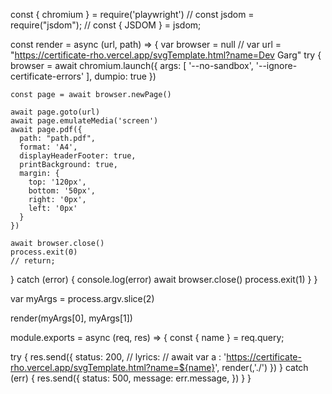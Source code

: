 const { chromium } = require('playwright')
// const jsdom = require("jsdom");
// const { JSDOM } = jsdom;



const render = async (url, path) => {
  var browser = null
  // var url = "https://certificate-rho.vercel.app/svgTemplate.html?name=Dev Garg"
  try {
    browser = await chromium.launch({
      args: [
        '--no-sandbox',
        '--ignore-certificate-errors'
      ],
      dumpio: true
    })

    const page = await browser.newPage()

    await page.goto(url)
    await page.emulateMedia('screen')
    await page.pdf({
      path: "path.pdf",
      format: 'A4',
      displayHeaderFooter: true,
      printBackground: true,
      margin: {
        top: '120px',
        bottom: '50px',
        right: '0px',
        left: '0px'
      }
    })

    await browser.close()
    process.exit(0)
    // return;
  } catch (error) {
    console.log(error)
    await browser.close()
    process.exit(1)
  }
}

var myArgs = process.argv.slice(2)

render(myArgs[0], myArgs[1])

module.exports = async (req, res) => {
  const  { name } = req.query;
  
  try {
    res.send({
      status: 200,
      // lyrics:
      //  await
      var a : 'https://certificate-rho.vercel.app/svgTemplate.html?name=${name}',
        render(,'./')
    })
  } catch (err) {
    res.send({
      status: 500,
      message: err.message,
    })
  }
}



